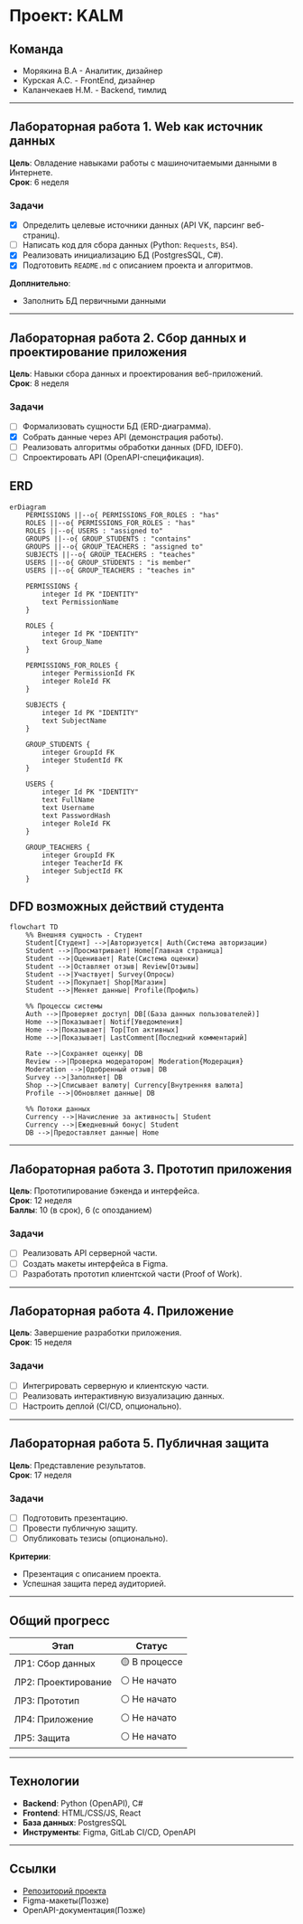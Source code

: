 # Проект: KALM

## Команда
- Морякина В.А - Аналитик, дизайнер
- Курская А.С. - FrontEnd, дизайнер
- Каланчекаев Н.М. - Backend, тимлид

---

## Лабораторная работа 1. Web как источник данных
**Цель**: Овладение навыками работы с машиночитаемыми данными в Интернете.  
**Срок**: 6 неделя  

### Задачи
- [x] Определить целевые источники данных (API VK, парсинг веб-страниц).  
- [ ] Написать код для сбора данных (Python: `Requests`, `BS4`).  
- [x] Реализовать инициализацию БД (PostgresSQL, C#).  
- [x] Подготовить `README.md` с описанием проекта и алгоритмов.

**Доплнительно**:  
- Заполнить БД первичными данными 

---

## Лабораторная работа 2. Сбор данных и проектирование приложения
**Цель**: Навыки сбора данных и проектирования веб-приложений.  
**Срок**: 8 неделя 

### Задачи
- [ ] Формализовать сущности БД (ERD-диаграмма).  
- [x] Собрать данные через API (демонстрация работы).  
- [ ] Реализовать алгоритмы обработки данных (DFD, IDEF0).  
- [ ] Спроектировать API (OpenAPI-спецификация).  

## ERD
```mermaid
erDiagram
    PERMISSIONS ||--o{ PERMISSIONS_FOR_ROLES : "has"
    ROLES ||--o{ PERMISSIONS_FOR_ROLES : "has"
    ROLES ||--o{ USERS : "assigned to"
    GROUPS ||--o{ GROUP_STUDENTS : "contains"
    GROUPS ||--o{ GROUP_TEACHERS : "assigned to"
    SUBJECTS ||--o{ GROUP_TEACHERS : "teaches"
    USERS ||--o{ GROUP_STUDENTS : "is member"
    USERS ||--o{ GROUP_TEACHERS : "teaches in"

    PERMISSIONS {
        integer Id PK "IDENTITY"
        text PermissionName
    }

    ROLES {
        integer Id PK "IDENTITY"
        text Group_Name
    }

    PERMISSIONS_FOR_ROLES {
        integer PermissionId FK
        integer RoleId FK
    }

    SUBJECTS {
        integer Id PK "IDENTITY"
        text SubjectName
    }

    GROUP_STUDENTS {
        integer GroupId FK
        integer StudentId FK
    }

    USERS {
        integer Id PK "IDENTITY"
        text FullName
        text Username
        text PasswordHash
        integer RoleId FK
    }

    GROUP_TEACHERS {
        integer GroupId FK
        integer TeacherId FK
        integer SubjectId FK
    }
```

## DFD возможных действий студента
```mermaid
flowchart TD
    %% Внешняя сущность - Студент
    Student[Студент] -->|Авторизуется| Auth(Система авторизации)
    Student -->|Просматривает| Home[Главная страница]
    Student -->|Оценивает| Rate(Система оценки)
    Student -->|Оставляет отзыв| Review[Отзывы]
    Student -->|Участвует| Survey(Опросы)
    Student -->|Покупает| Shop[Магазин]
    Student -->|Меняет данные| Profile(Профиль)

    %% Процессы системы
    Auth -->|Проверяет доступ| DB[(База данных пользователей)]
    Home -->|Показывает| Notif[Уведомления]
    Home -->|Показывает| Top[Топ активных]
    Home -->|Показывает| LastComment[Последний комментарий]
    
    Rate -->|Сохраняет оценку| DB
    Review -->|Проверка модератором| Moderation{Модерация}
    Moderation -->|Одобренный отзыв| DB
    Survey -->|Заполняет| DB
    Shop -->|Списывает валюту| Currency[Внутренняя валюта]
    Profile -->|Обновляет данные| DB

    %% Потоки данных
    Currency -->|Начисление за активность| Student
    Currency -->|Ежедневный бонус| Student
    DB -->|Предоставляет данные| Home
```

---

## Лабораторная работа 3. Прототип приложения
**Цель**: Прототипирование бэкенда и интерфейса.  
**Срок**: 12 неделя  
**Баллы**: 10 (в срок), 6 (с опозданием)  

### Задачи
- [ ] Реализовать API серверной части.  
- [ ] Создать макеты интерфейса в Figma.  
- [ ] Разработать прототип клиентской части (Proof of Work).  

---

## Лабораторная работа 4. Приложение
**Цель**: Завершение разработки приложения.  
**Срок**: 15 неделя

### Задачи
- [ ] Интегрировать серверную и клиентскую части.  
- [ ] Реализовать интерактивную визуализацию данных.  
- [ ] Настроить деплой (CI/CD, опционально).  

---

## Лабораторная работа 5. Публичная защита
**Цель**: Представление результатов.  
**Срок**: 17 неделя

### Задачи
- [ ] Подготовить презентацию.  
- [ ] Провести публичную защиту.  
- [ ] Опубликовать тезисы (опционально).  

**Критерии**:  
- Презентация с описанием проекта.  
- Успешная защита перед аудиторией.  

---

## Общий прогресс
| Этап            | Статус       |
|-----------------|-------------|
| ЛР1: Сбор данных | 🟡 В процессе |
| ЛР2: Проектирование | ⚪ Не начато |
| ЛР3: Прототип    | ⚪ Не начато |
| ЛР4: Приложение  | ⚪ Не начато |
| ЛР5: Защита      | ⚪ Не начато |

---

## Технологии
- **Backend**: Python (OpenAPI), C#  
- **Frontend**: HTML/CSS/JS, React  
- **База данных**: PostgresSQL 
- **Инструменты**: Figma, GitLab CI/CD, OpenAPI  

---

## Ссылки
- [Репозиторий проекта](https://git.iu7.bmstu.ru/ваш-проект)  
- Figma-макеты(Позже)  
- OpenAPI-документация(Позже)  
